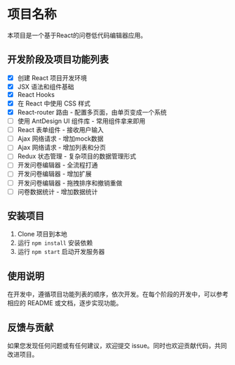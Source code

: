 # 项目名称

本项目是一个基于React的问卷低代码编辑器应用。

## 开发阶段及项目功能列表

- [x] 创建 React 项目开发环境
- [x] JSX 语法和组件基础
- [x] React Hooks
- [x] 在 React 中使用 CSS 样式
- [x] React-router 路由 - 配置多页面，由单页变成一个系统
- [ ] 使用 AntDesign UI 组件库 - 常用组件拿来即用
- [ ] React 表单组件 - 接收用户输入
- [ ] Ajax 网络请求 - 增加mock数据
- [ ] Ajax 网络请求 - 增加列表和分页
- [ ] Redux 状态管理 - 复杂项目的数据管理形式
- [ ] 开发问卷编辑器 - 全流程打通
- [ ] 开发问卷编辑器 - 增加扩展
- [ ] 开发问卷编辑器 - 拖拽排序和撤销重做
- [ ] 问卷数据统计 - 增加数据统计

## 安装项目

1. Clone 项目到本地
2. 运行 `npm install` 安装依赖
3. 运行 `npm start` 启动开发服务器

## 使用说明

在开发中，遵循项目功能列表的顺序，依次开发。在每个阶段的开发中，可以参考相应的 README 或文档，逐步实现功能。

## 反馈与贡献

如果您发现任何问题或有任何建议，欢迎提交 issue。同时也欢迎贡献代码，共同改进项目。
